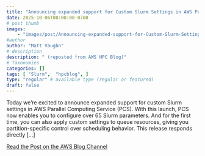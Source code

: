 ```yaml
---
title: "Announcing expanded support for Custom Slurm Settings in AWS Parallel Computing Service"
date: 2025-10-06T00:00:00-0700
# post thumb
images:
    - "images/post/Announcing-expanded-support-for-Custom-Slurm-Settings-in-AWS-Parallel-Computing-Service-1120x630.png"
#author
author: "Matt Vaughn"
# description
description: " (reposted from AWS HPC Blog)"
# Taxonomies
categories: []
tags: [ "Slurm",  "hpcblog", ]
type: "regular" # available type (regular or featured)
draft: false
---
```


Today we’re excited to announce expanded support for custom Slurm settings in AWS Parallel Computing Service (PCS). With this launch, PCS now enables you to configure over 65 Slurm parameters. And for the first time, you can also apply custom settings to queue resources, giving you partition-specific control over scheduling behavior. This release responds directly […]

<a href="https://aws.amazon.com/blogs/hpc/announcing-expanded-support-for-custom-slurm-settings-in-aws-parallel-computing-service/" class="btn btn-primary btn-lg active" role="button" aria-pressed="true" style="margin-top: 8px;">Read the Post on the AWS Blog Channel</a>
